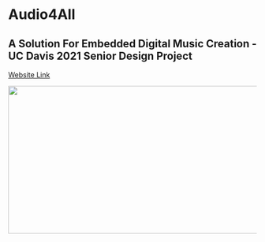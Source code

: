 # Audio4All
## A Solution For Embedded Digital Music Creation - UC Davis 2021 Senior Design Project

[Website Link](https://mooreben34.github.io/Audio4All)

<p align="center">
  <img width="800" height="300" src="https://cdn.discordapp.com/attachments/786465662640848901/832383795440648242/Audio4AllFinal.png">
</p>
